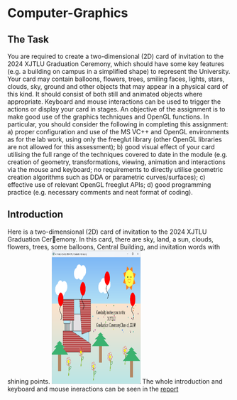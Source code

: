 # Computer-Graphics
The Task
------
You are required to create a two-dimensional (2D) card of invitation to the 2024 XJTLU Graduation Ceremony, which should have some key features (e.g. a building on campus in a simplified shape) to represent the University. Your card may contain balloons, flowers, trees, smiling faces, lights, stars, clouds, sky, ground and other objects that may appear in a physical card of this kind. It should consist of both still and animated objects where appropriate. Keyboard and mouse interactions can be used to trigger the actions or display your card
in stages. An objective of the assignment is to make good use of the graphics techniques and OpenGL functions. In particular, you should consider the following in completing this assignment:
a) proper configuration and use of the MS VC++ and OpenGL environments as for the lab work, using only the freeglut library (other OpenGL libraries are not allowed for this assessment);
b) good visual effect of your card utilising the full range of the techniques covered to date in the module (e.g. creation of geometry, transformations, viewing, animation and interactions via the mouse and keyboard; no requirements to directly utilise geometric creation algorithms such as DDA or parametric curves/surfaces);
c) effective use of relevant OpenGL freeglut APIs;
d) good programming practice (e.g. necessary comments and neat format of coding).

Introduction
-------
Here is a two-dimensional (2D) card of invitation to the 2024 XJTLU Graduation Ceremony. In this card, there are sky, land, a sun, clouds, flowers, trees, some balloons,
Central Building, and invitation words with shining points.
<img src="1.png" alt="Your Image" width="200" height="300">
The whole introduction and keyboard and mouse ineractions can be seen in the [report]("CPT205_written_report.pdf")
